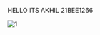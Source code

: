 HELLO ITS AKHIL 21BEE1266

![1](https://github.com/PapaBiju/Http_methods/assets/112795188/3822cd6d-2979-4cac-a07f-e040954f6100)
